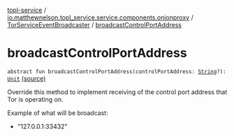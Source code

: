 [topl-service](../../index.md) / [io.matthewnelson.topl_service.service.components.onionproxy](../index.md) / [TorServiceEventBroadcaster](index.md) / [broadcastControlPortAddress](./broadcast-control-port-address.md)

# broadcastControlPortAddress

`abstract fun broadcastControlPortAddress(controlPortAddress: `[`String`](https://kotlinlang.org/api/latest/jvm/stdlib/kotlin/-string/index.html)`?): `[`Unit`](https://kotlinlang.org/api/latest/jvm/stdlib/kotlin/-unit/index.html) [(source)](https://github.com/05nelsonm/TorOnionProxyLibrary-Android/blob/master/topl-service/src/main/java/io/matthewnelson/topl_service/service/components/onionproxy/TorServiceEventBroadcaster.kt#L95)

Override this method to implement receiving of the control port address that Tor
is operating on.

Example of what will be broadcast:

* "127.0.0.1:33432"
